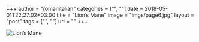 +++
author = "romanitalian"
categories = ["", ""]
date = 2018-05-01T22:27:02+03:00
title = "Lion’s Mane"
image = "imgs/page6.jpg"
layout = "post"
tags = ["", ""]
url = ""
+++

![Lion’s Mane](/imgs/page6.jpg "Lion’s Mane")
